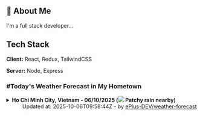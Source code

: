 ## 🚀 About Me
I'm a full stack developer...


## Tech Stack

**Client:** React, Redux, TailwindCSS

**Server:** Node, Express

### #Today's Weather Forecast in My Hometown



<details>
    <summary><b>Ho Chi Minh City, Vietnam - 06/10/2025 (<img src="https://cdn.weatherapi.com/weather/64x64/day/176.png" /> Patchy rain nearby)</b>
    </summary>

    
<table>
    <tr>
        <th>Hour</th>
        <td>00:00</td><td>01:00</td><td>02:00</td><td>03:00</td><td>04:00</td><td>05:00</td><td>06:00</td><td>07:00</td><td>08:00</td><td>09:00</td><td>10:00</td><td>11:00</td><td>12:00</td><td>13:00</td><td>14:00</td><td>15:00</td><td>16:00</td><td>17:00</td><td>18:00</td><td>19:00</td><td>20:00</td><td>21:00</td><td>22:00</td><td>23:00</td>
    </tr>
    <tr>
        <th>Weather</th>
        <td><img src="https://cdn.weatherapi.com/weather/64x64/night/116.png"></img></td><td><img src="https://cdn.weatherapi.com/weather/64x64/night/116.png"></img></td><td><img src="https://cdn.weatherapi.com/weather/64x64/night/116.png"></img></td><td><img src="https://cdn.weatherapi.com/weather/64x64/night/116.png"></img></td><td><img src="https://cdn.weatherapi.com/weather/64x64/night/116.png"></img></td><td><img src="https://cdn.weatherapi.com/weather/64x64/night/116.png"></img></td><td><img src="https://cdn.weatherapi.com/weather/64x64/day/116.png"></img></td><td><img src="https://cdn.weatherapi.com/weather/64x64/day/116.png"></img></td><td><img src="https://cdn.weatherapi.com/weather/64x64/day/116.png"></img></td><td><img src="https://cdn.weatherapi.com/weather/64x64/day/116.png"></img></td><td><img src="https://cdn.weatherapi.com/weather/64x64/day/116.png"></img></td><td><img src="https://cdn.weatherapi.com/weather/64x64/day/119.png"></img></td><td><img src="https://cdn.weatherapi.com/weather/64x64/day/116.png"></img></td><td><img src="https://cdn.weatherapi.com/weather/64x64/day/122.png"></img></td><td><img src="https://cdn.weatherapi.com/weather/64x64/day/176.png"></img></td><td><img src="https://cdn.weatherapi.com/weather/64x64/day/266.png"></img></td><td><img src="https://cdn.weatherapi.com/weather/64x64/day/116.png"></img></td><td><img src="https://cdn.weatherapi.com/weather/64x64/day/116.png"></img></td><td><img src="https://cdn.weatherapi.com/weather/64x64/night/176.png"></img></td><td><img src="https://cdn.weatherapi.com/weather/64x64/night/116.png"></img></td><td><img src="https://cdn.weatherapi.com/weather/64x64/night/113.png"></img></td><td><img src="https://cdn.weatherapi.com/weather/64x64/night/113.png"></img></td><td><img src="https://cdn.weatherapi.com/weather/64x64/night/116.png"></img></td><td><img src="https://cdn.weatherapi.com/weather/64x64/night/113.png"></img></td>
    </tr>
    <tr>
        <th>Condition</th>
        <td width="200px">Partly Cloudy </td><td width="200px">Partly Cloudy </td><td width="200px">Partly Cloudy </td><td width="200px">Partly Cloudy </td><td width="200px">Partly Cloudy </td><td width="200px">Partly Cloudy </td><td width="200px">Partly Cloudy </td><td width="200px">Partly Cloudy </td><td width="200px">Partly Cloudy </td><td width="200px">Partly Cloudy </td><td width="200px">Partly Cloudy </td><td width="200px">Cloudy </td><td width="200px">Partly Cloudy </td><td width="200px">Overcast </td><td width="200px">Patchy rain nearby</td><td width="200px">Light drizzle</td><td width="200px">Partly Cloudy </td><td width="200px">Partly Cloudy </td><td width="200px">Patchy rain nearby</td><td width="200px">Partly Cloudy </td><td width="200px">Clear </td><td width="200px">Clear </td><td width="200px">Partly Cloudy </td><td width="200px">Clear </td>
    </tr>
    <tr>
        <th>Temperature</th>
        <td>25.6 °C</td><td>25.4 °C</td><td>25.3 °C</td><td>25.1 °C</td><td>25.2 °C</td><td>24.9 °C</td><td>24.9 °C</td><td>26.2 °C</td><td>28.1 °C</td><td>29.8 °C</td><td>31.2 °C</td><td>32.5 °C</td><td>33.5 °C</td><td>34.3 °C</td><td>33.7 °C</td><td>31.2 °C</td><td>32.3 °C</td><td>30.4 °C</td><td>29.2 °C</td><td>28.1 °C</td><td>27.3 °C</td><td>26.8 °C</td><td>26.4 °C</td><td>26 °C</td>
    </tr>
    <tr>
        <th>Wind</th>
        <td>9 kph</td><td>8.6 kph</td><td>8.3 kph</td><td>6.5 kph</td><td>6.8 kph</td><td>6.1 kph</td><td>4.3 kph</td><td>7.2 kph</td><td>9.7 kph</td><td>10.4 kph</td><td>11.5 kph</td><td>13 kph</td><td>14.4 kph</td><td>14.4 kph</td><td>13.3 kph</td><td>11.5 kph</td><td>8.3 kph</td><td>8.3 kph</td><td>7.9 kph</td><td>9 kph</td><td>10.1 kph</td><td>9.4 kph</td><td>9.4 kph</td><td>9.4 kph</td>
    </tr>
</table>

</details>

<div align="right">
    Updated at: 2025-10-06T09:58:44Z - by <a target="_blank"
        href="https://github.com/ePlus-DEV/weather-forecast">ePlus-DEV/weather-forecast</a>
</div>
